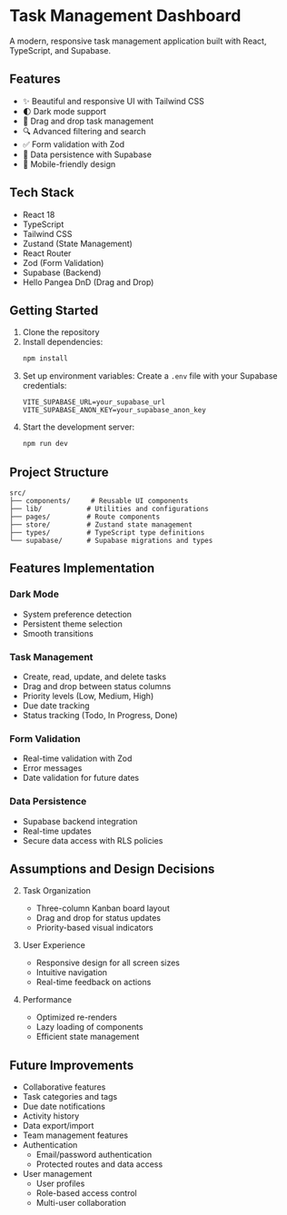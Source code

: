 # Task Management Dashboard

A modern, responsive task management application built with React, TypeScript, and Supabase.

## Features

- ✨ Beautiful and responsive UI with Tailwind CSS
- 🌓 Dark mode support
- 🔄 Drag and drop task management
- 🔍 Advanced filtering and search
- ✅ Form validation with Zod
- 🔐 Data persistence with Supabase
- 📱 Mobile-friendly design

## Tech Stack

- React 18
- TypeScript
- Tailwind CSS
- Zustand (State Management)
- React Router
- Zod (Form Validation)
- Supabase (Backend)
- Hello Pangea DnD (Drag and Drop)

## Getting Started

1. Clone the repository
2. Install dependencies:
   ```bash
   npm install
   ```
3. Set up environment variables:
   Create a `.env` file with your Supabase credentials:
   ```
   VITE_SUPABASE_URL=your_supabase_url
   VITE_SUPABASE_ANON_KEY=your_supabase_anon_key
   ```
4. Start the development server:
   ```bash
   npm run dev
   ```

## Project Structure

```
src/
├── components/     # Reusable UI components
├── lib/           # Utilities and configurations
├── pages/         # Route components
├── store/         # Zustand state management
├── types/         # TypeScript type definitions
└── supabase/      # Supabase migrations and types
```

## Features Implementation

### Dark Mode
- System preference detection
- Persistent theme selection
- Smooth transitions

### Task Management
- Create, read, update, and delete tasks
- Drag and drop between status columns
- Priority levels (Low, Medium, High)
- Due date tracking
- Status tracking (Todo, In Progress, Done)

### Form Validation
- Real-time validation with Zod
- Error messages
- Date validation for future dates

### Data Persistence
- Supabase backend integration
- Real-time updates
- Secure data access with RLS policies

## Assumptions and Design Decisions

2. Task Organization
   - Three-column Kanban board layout
   - Drag and drop for status updates
   - Priority-based visual indicators

3. User Experience
   - Responsive design for all screen sizes
   - Intuitive navigation
   - Real-time feedback on actions

4. Performance
   - Optimized re-renders
   - Lazy loading of components
   - Efficient state management

## Future Improvements

- Collaborative features
- Task categories and tags
- Due date notifications
- Activity history
- Data export/import
- Team management features
- Authentication
  - Email/password authentication
  - Protected routes and data access
- User management
  - User profiles
  - Role-based access control
  - Multi-user collaboration